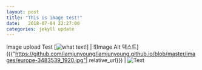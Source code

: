 ```yaml
---
layout: post
title: "This is image test!"
date:   2018-07-04 22:27:00
categories: jekyll update
---
```

Image upload Test
[![what text!](https://github.com/iamjunyoung/iamjunyoung.github.io/blob/master/images/europe-3483539_1920.jpg)]
| ![Image Alt 텍스트]({{"https://github.com/iamjunyoung/iamjunyoung.github.io/blob/master/images/europe-3483539_1920.jpg"| relative_url}}) |
![Text](https://github.com/iamjunyoung/iamjunyoung.github.io/blob/master/assets/europe-3483539_1920.jpg?raw=true) 


